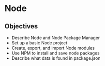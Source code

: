 # Node

## Objectives

* Describe Node and Node Package Manager
* Set up a basic Node project
* Create, export, and import Node modules
* Use NPM to install and save node packages
* Describe what data is found in package.json

